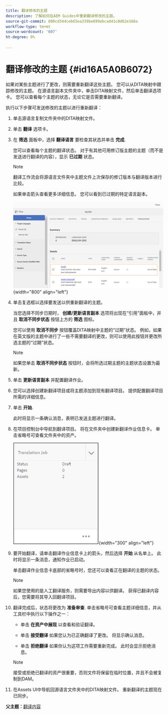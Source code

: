```yaml
---
title: 翻译修改的主题
description: 了解如何在AEM Guides中重新翻译修改的主题。
source-git-commit: 880cd344ceb65ea339be699ebcad41c0d62e168a
workflow-type: tm+mt
source-wordcount: '607'
ht-degree: 0%

---
```


# 翻译修改的主题 {#id16A5A0B6072}

如果对某些主题进行了更改，则需要重新翻译这些主题。 您可以从DITA映射中跟踪修改的主题。 在源语言副本文件夹中，单击DITA映射文件，然后单击翻译选项卡。 您可以查看每个主题的状态，无论它是否需要重新翻译。

执行以下步骤可发送修改的主题以进行重新翻译：

1. 单击源语言复制文件夹中的DITA映射文件。

1. 单击 **翻译** 选项卡。

1. 在 **筛选** 面板中，选择 **翻译语言** 要检查其状态并单击 **完成**.

   您可以查看每个主题的翻译状态。 对于有其他可用修订版主题的主题（而不是发送进行翻译的内容），显示 **已过期** 状态。

   >[!NOTE]
   >
   > 翻译工作流会将源语言文件夹中主题文件上次保存的修订版本与翻译版本进行比较。

   如果单击箭头查看更多详细信息。 您可以看到已过期的特定语言副本。

   ![](images/out-of-sync-uuid.png){width="800" align="left"}

1. 单击复选框以选择要发送以供重新翻译的主题。

   当您选择不同步日期时， **创建/更新语言副本** 选项将出现在“引用”面板中，并且 **取消不同步状态** 按钮上方的 **筛选** 图标。

   您可以使用 **取消不同步** 按钮覆盖DITA映射中主题的“过期”状态。 例如，如果在英文版的主题中进行了一些不需要翻译的更改，则可以使用此按钮并更改所选主题的“过期”状态。

   >[!NOTE]
   >
   > 如果您单击 **取消不同步状态** 按钮时，会将所选过期主题的主题状态设置为最新。

1. 单击 **更新语言副本** 并配置翻译作业。

1. 您可以选择创建新翻译项目或将主题添加到现有翻译项目。 提供配置翻译项目所需的详细信息。

1. 单击 **开始**.

   此时将显示一条确认消息，表明已发送主题进行翻译。

1. 在项目控制台中导航到翻译项目。 将在文件夹中创建新翻译作业信息卡。 单击省略号可查看文件夹中的资产。

   ![](images/incremental-job.PNG){width="300" align="left"}

1. 要开始翻译，请单击翻译作业信息卡上的箭头，然后选择 **开始** 从名单上。 此时将显示一条消息，通知作业已启动。

   单击翻译作业信息卡底部的省略号时，您还可以查看正在翻译的主题的状态。

   >[!NOTE]
   >
   > 如果您使用的是人工翻译服务，则需要导出内容以供翻译。 获得已翻译内容后，您需要将其导入回翻译项目。

1. 翻译完成后，状态将更改为 **准备审查**. 单击省略号可查看主题详细信息，并从工具栏中执行以下操作之一：

   - 单击 **在资产中展现** 以查看和验证翻译。

   - 单击 **接受翻译** 如果您认为已正确翻译了更改。 将显示确认消息。

   - 单击 **拒绝翻译** 如果你认为这项工作需要重新完成。 此时会显示拒绝消息。

   >[!NOTE]
   >
   > 接受或拒绝已翻译的资产很重要，否则文件将保留在临时位置，并且不会被复制到DAM。

1. 在Assets UI中导航回源语言文件夹中的DITA映射文件。 重新翻译的主题现在已同步。


**父主题：**[&#x200B;翻译内容](translation.md)
